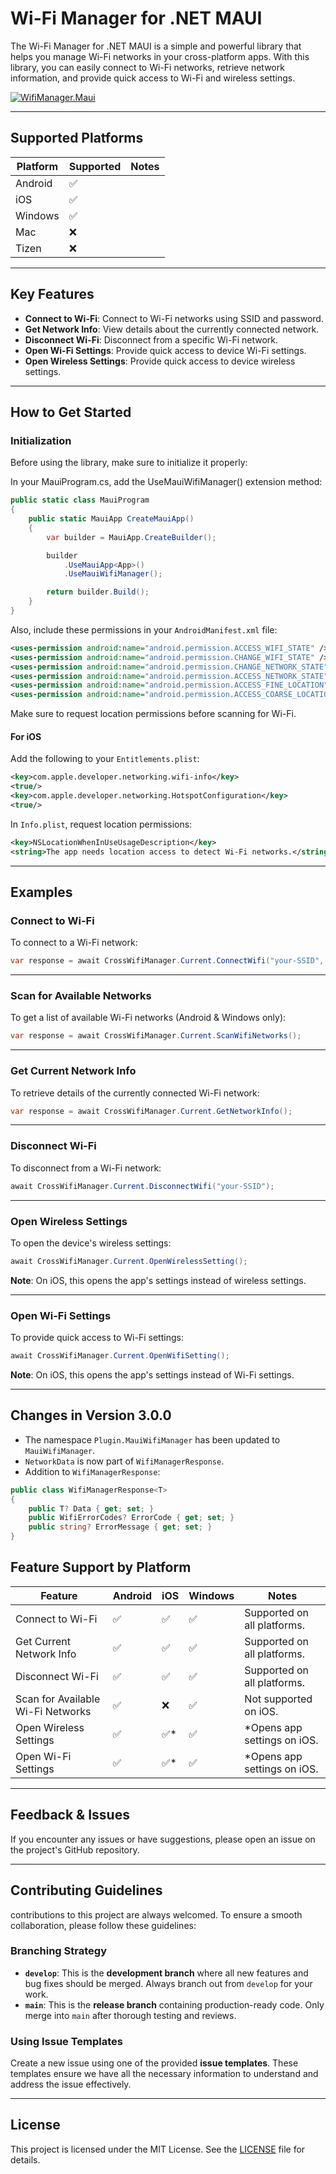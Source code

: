 # Wi-Fi Manager for .NET MAUI

The Wi-Fi Manager for .NET MAUI is a simple and powerful library that helps you manage Wi-Fi networks in your cross-platform apps. With this library, you can easily connect to Wi-Fi networks, retrieve network information, and provide quick access to Wi-Fi and wireless settings.

[![WifiManager.Maui](https://img.shields.io/nuget/v/WifiManager.Maui)](https://www.nuget.org/packages/WifiManager.Maui/)

---

## Supported Platforms

| Platform  | Supported | Notes                            |
|-----------|-----------|----------------------------------|
| Android   | ✅        |                                  |
| iOS       | ✅        |                                  |
| Windows   | ✅        |                                  |
| Mac       | ❌        |                                  |
| Tizen     | ❌        |                                  |

---

## Key Features

- **Connect to Wi-Fi**: Connect to Wi-Fi networks using SSID and password.
- **Get Network Info**: View details about the currently connected network.
- **Disconnect Wi-Fi**: Disconnect from a specific Wi-Fi network.
- **Open Wi-Fi Settings**: Provide quick access to device Wi-Fi settings.
- **Open Wireless Settings**: Provide quick access to device wireless settings.

---

## How to Get Started

### Initialization

Before using the library, make sure to initialize it properly:

In your MauiProgram.cs, add the UseMauiWifiManager() extension method:

```csharp
public static class MauiProgram
{
    public static MauiApp CreateMauiApp()
    {
        var builder = MauiApp.CreateBuilder();

        builder
            .UseMauiApp<App>()
            .UseMauiWifiManager();

        return builder.Build();
    }
}
```

Also, include these permissions in your `AndroidManifest.xml` file:

```xml
<uses-permission android:name="android.permission.ACCESS_WIFI_STATE" />
<uses-permission android:name="android.permission.CHANGE_WIFI_STATE" />
<uses-permission android:name="android.permission.CHANGE_NETWORK_STATE" />
<uses-permission android:name="android.permission.ACCESS_NETWORK_STATE" />
<uses-permission android:name="android.permission.ACCESS_FINE_LOCATION" />
<uses-permission android:name="android.permission.ACCESS_COARSE_LOCATION" />
```

Make sure to request location permissions before scanning for Wi-Fi.

#### For iOS

Add the following to your `Entitlements.plist`:

```xml
<key>com.apple.developer.networking.wifi-info</key>
<true/>
<key>com.apple.developer.networking.HotspotConfiguration</key>
<true/>
```

In `Info.plist`, request location permissions:

```xml
<key>NSLocationWhenInUseUsageDescription</key>
<string>The app needs location access to detect Wi-Fi networks.</string>
```

---

## Examples

### Connect to Wi-Fi

To connect to a Wi-Fi network:

```csharp
var response = await CrossWifiManager.Current.ConnectWifi("your-SSID", "your-password");
```

---

### Scan for Available Networks

To get a list of available Wi-Fi networks (Android & Windows only):

```csharp
var response = await CrossWifiManager.Current.ScanWifiNetworks();
```

---

### Get Current Network Info

To retrieve details of the currently connected Wi-Fi network:

```csharp
var response = await CrossWifiManager.Current.GetNetworkInfo();
```

---

### Disconnect Wi-Fi

To disconnect from a Wi-Fi network:

```csharp
await CrossWifiManager.Current.DisconnectWifi("your-SSID");
```

---

### Open Wireless Settings

To open the device's wireless settings:

```csharp
await CrossWifiManager.Current.OpenWirelessSetting();
```

**Note**: On iOS, this opens the app's settings instead of wireless settings.

---

### Open Wi-Fi Settings

To provide quick access to Wi-Fi settings:

```csharp
await CrossWifiManager.Current.OpenWifiSetting();
```

**Note**: On iOS, this opens the app's settings instead of Wi-Fi settings.

---

## Changes in Version 3.0.0

- The namespace `Plugin.MauiWifiManager` has been updated to `MauiWifiManager`.
- `NetworkData` is now part of `WifiManagerResponse`.
- Addition to `WifiManagerResponse`:

```csharp
public class WifiManagerResponse<T>
{
    public T? Data { get; set; }
    public WifiErrorCodes? ErrorCode { get; set; }
    public string? ErrorMessage { get; set; }
}
```

## Feature Support by Platform

| Feature                          | Android | iOS       | Windows | Notes                                   |
|----------------------------------|---------|-----------|---------|-----------------------------------------|
| Connect to Wi-Fi                 | ✅      | ✅        | ✅      | Supported on all platforms.            |
| Get Current Network Info         | ✅      | ✅        | ✅      | Supported on all platforms.            |
| Disconnect Wi-Fi                 | ✅      | ✅        | ✅      | Supported on all platforms.            |
| Scan for Available Wi-Fi Networks| ✅      | ❌        | ✅      | Not supported on iOS.                  |
| Open Wireless Settings           | ✅      | ✅*       | ✅      | *Opens app settings on iOS.            |
| Open Wi-Fi Settings              | ✅      | ✅*       | ✅      | *Opens app settings on iOS.            |

---

## Feedback & Issues

If you encounter any issues or have suggestions, please open an issue on the project's GitHub repository.

---

## Contributing Guidelines

 contributions to this project are always welcomed. To ensure a smooth collaboration, please follow these guidelines:

### **Branching Strategy**

- **`develop`**: This is the **development branch** where all new features and bug fixes should be merged. Always branch out from `develop` for your work.
- **`main`**: This is the **release branch** containing production-ready code. Only merge into `main` after thorough testing and reviews.

### **Using Issue Templates**

Create a new issue using one of the provided **issue templates**. These templates ensure we have all the necessary information to understand and address the issue effectively.

---

## License

This project is licensed under the MIT License. See the [LICENSE](LICENSE.md) file for details.
